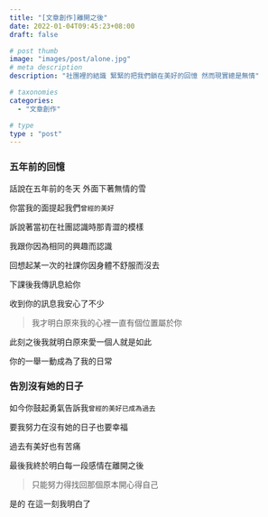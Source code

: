```yaml
---
title: "[文章創作]離開之後"
date: 2022-01-04T09:45:23+08:00
draft: false

# post thumb
image: "images/post/alone.jpg"
# meta description
description: "社團裡的結識 緊緊的把我們鎖在美好的回憶 然而現實總是無情"

# taxonomies
categories: 
  - "文章創作"

# type
type : "post"
---
```

### 五年前的回憶

話說在五年前的冬天 外面下著無情的雪

你當我的面提起我們`曾經的美好` 

訴說著當初在社團認識時那青澀的模樣

我跟你因為相同的興趣而認識

回想起某一次的社課你因身體不舒服而沒去

下課後我傳訊息給你

收到你的訊息我安心了不少

>我才明白原來我的心裡一直有個位置屬於你

此刻之後我就明白原來愛一個人就是如此

你的一舉一動成為了我的日常

### 告別沒有她的日子

如今你鼓起勇氣告訴我`曾經的美好已成為過去`

要我努力在沒有她的日子也要幸福

過去有美好也有苦痛

最後我終於明白每一段感情在離開之後

>只能努力得找回那個原本開心得自己

是的 在這一刻我明白了
